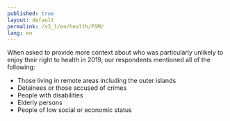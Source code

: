 ```yaml
---
published: true
layout: default
permalink: /v3_1/en/health/FSM/
lang: en
---
```

When asked to provide more context about who was particularly unlikely to enjoy their right to health in 2019, our respondents mentioned all of the following:  

- Those living in remote areas including the outer islands 
- Detainees or those accused of crimes 
- People with disabilities 
- Elderly persons 
- People of low social or economic status
